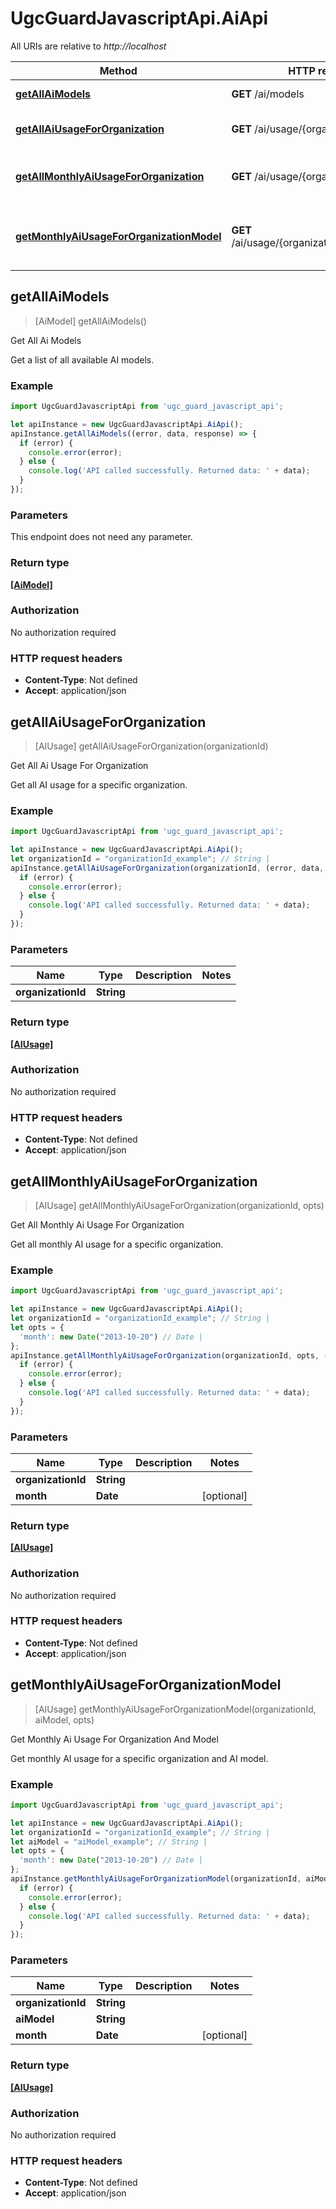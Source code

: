 # UgcGuardJavascriptApi.AiApi

All URIs are relative to *http://localhost*

Method | HTTP request | Description
------------- | ------------- | -------------
[**getAllAiModels**](AiApi.md#getAllAiModels) | **GET** /ai/models | Get All Ai Models
[**getAllAiUsageForOrganization**](AiApi.md#getAllAiUsageForOrganization) | **GET** /ai/usage/{organization_id}/all | Get All Ai Usage For Organization
[**getAllMonthlyAiUsageForOrganization**](AiApi.md#getAllMonthlyAiUsageForOrganization) | **GET** /ai/usage/{organization_id} | Get All Monthly Ai Usage For Organization
[**getMonthlyAiUsageForOrganizationModel**](AiApi.md#getMonthlyAiUsageForOrganizationModel) | **GET** /ai/usage/{organization_id}/{ai_model} | Get Monthly Ai Usage For Organization And Model



## getAllAiModels

> [AiModel] getAllAiModels()

Get All Ai Models

Get a list of all available AI models.

### Example

```javascript
import UgcGuardJavascriptApi from 'ugc_guard_javascript_api';

let apiInstance = new UgcGuardJavascriptApi.AiApi();
apiInstance.getAllAiModels((error, data, response) => {
  if (error) {
    console.error(error);
  } else {
    console.log('API called successfully. Returned data: ' + data);
  }
});
```

### Parameters

This endpoint does not need any parameter.

### Return type

[**[AiModel]**](AiModel.md)

### Authorization

No authorization required

### HTTP request headers

- **Content-Type**: Not defined
- **Accept**: application/json


## getAllAiUsageForOrganization

> [AIUsage] getAllAiUsageForOrganization(organizationId)

Get All Ai Usage For Organization

Get all AI usage for a specific organization.

### Example

```javascript
import UgcGuardJavascriptApi from 'ugc_guard_javascript_api';

let apiInstance = new UgcGuardJavascriptApi.AiApi();
let organizationId = "organizationId_example"; // String | 
apiInstance.getAllAiUsageForOrganization(organizationId, (error, data, response) => {
  if (error) {
    console.error(error);
  } else {
    console.log('API called successfully. Returned data: ' + data);
  }
});
```

### Parameters


Name | Type | Description  | Notes
------------- | ------------- | ------------- | -------------
 **organizationId** | **String**|  | 

### Return type

[**[AIUsage]**](AIUsage.md)

### Authorization

No authorization required

### HTTP request headers

- **Content-Type**: Not defined
- **Accept**: application/json


## getAllMonthlyAiUsageForOrganization

> [AIUsage] getAllMonthlyAiUsageForOrganization(organizationId, opts)

Get All Monthly Ai Usage For Organization

Get all monthly AI usage for a specific organization.

### Example

```javascript
import UgcGuardJavascriptApi from 'ugc_guard_javascript_api';

let apiInstance = new UgcGuardJavascriptApi.AiApi();
let organizationId = "organizationId_example"; // String | 
let opts = {
  'month': new Date("2013-10-20") // Date | 
};
apiInstance.getAllMonthlyAiUsageForOrganization(organizationId, opts, (error, data, response) => {
  if (error) {
    console.error(error);
  } else {
    console.log('API called successfully. Returned data: ' + data);
  }
});
```

### Parameters


Name | Type | Description  | Notes
------------- | ------------- | ------------- | -------------
 **organizationId** | **String**|  | 
 **month** | **Date**|  | [optional] 

### Return type

[**[AIUsage]**](AIUsage.md)

### Authorization

No authorization required

### HTTP request headers

- **Content-Type**: Not defined
- **Accept**: application/json


## getMonthlyAiUsageForOrganizationModel

> [AIUsage] getMonthlyAiUsageForOrganizationModel(organizationId, aiModel, opts)

Get Monthly Ai Usage For Organization And Model

Get monthly AI usage for a specific organization and AI model.

### Example

```javascript
import UgcGuardJavascriptApi from 'ugc_guard_javascript_api';

let apiInstance = new UgcGuardJavascriptApi.AiApi();
let organizationId = "organizationId_example"; // String | 
let aiModel = "aiModel_example"; // String | 
let opts = {
  'month': new Date("2013-10-20") // Date | 
};
apiInstance.getMonthlyAiUsageForOrganizationModel(organizationId, aiModel, opts, (error, data, response) => {
  if (error) {
    console.error(error);
  } else {
    console.log('API called successfully. Returned data: ' + data);
  }
});
```

### Parameters


Name | Type | Description  | Notes
------------- | ------------- | ------------- | -------------
 **organizationId** | **String**|  | 
 **aiModel** | **String**|  | 
 **month** | **Date**|  | [optional] 

### Return type

[**[AIUsage]**](AIUsage.md)

### Authorization

No authorization required

### HTTP request headers

- **Content-Type**: Not defined
- **Accept**: application/json


